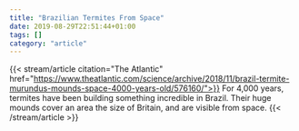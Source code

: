 ```yaml
---
title: "Brazilian Termites From Space"
date: 2019-08-29T22:51:44+01:00
tags: []
category: "article"
---
```

{{< stream/article citation="The Atlantic" href="https://www.theatlantic.com/science/archive/2018/11/brazil-termite-murundus-mounds-space-4000-years-old/576160/">}}
For 4,000 years, termites have been building something incredible in Brazil. Their huge mounds cover an area the size of Britain, and are visible from space.
{{< /stream/article >}}
